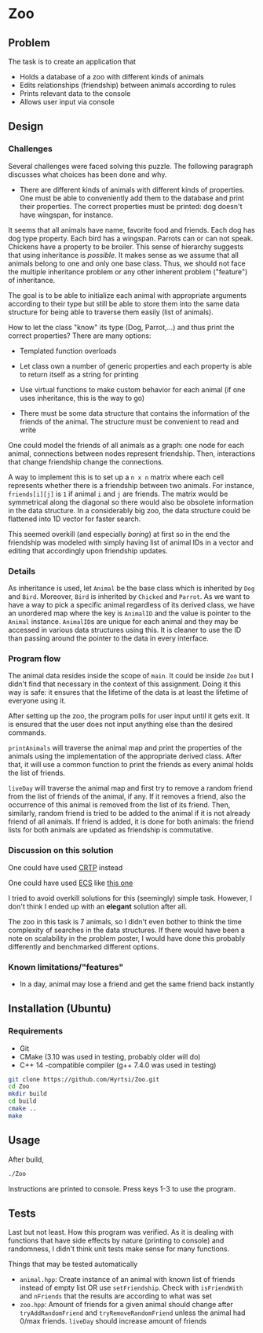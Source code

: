 # Zoo

## Problem

The task is to create an application that
- Holds a database of a zoo with different kinds of animals
- Edits relationships (friendship) between animals according to rules
- Prints relevant data to the console
- Allows user input via console

## Design

### Challenges 

Several challenges were faced solving this puzzle. The following paragraph discusses what choices has been done and why.

- There are different kinds of animals with different kinds of properties. One must be able to conveniently add them to the database and print their properties. The correct properties must be printed: dog doesn't have wingspan, for instance.

It seems that all animals have name, favorite food and friends. Each dog has dog type property. Each bird has a wingspan. Parrots can or can not speak. Chickens have a property to be broiler. This sense of hierarchy suggests that using inheritance is *possible*. It makes sense as we assume that all animals belong to one and only one base class. Thus, we should not face the multiple inheritance problem or any other inherent problem ("feature") of inheritance.

The goal is to be able to initialize each animal with appropriate arguments according to their type but still be able to store them into the same data structure for being able to traverse them easily (list of animals).

How to let the class "know" its type (Dog, Parrot,...) and thus print the correct properties? There are many options:
- Templated function overloads
- Let class own a number of generic properties and each property is able to return itself as a string for printing
- Use virtual functions to make custom behavior for each animal (if one uses inheritance, this is the way to go)

- There must be some data structure that contains the information of the friends of the animal. The structure must be convenient to read and write

One could model the friends of all animals as a graph: one node for each animal, connections between nodes represent friendship. Then, interactions that change friendship change the connections.

A way to implement this is to set up a `n x n` matrix where each cell represents whether there is a friendship between two animals. For instance, `friends[i][j]` is `1` if animal `i` and `j` are friends. The matrix would be symmetrical along the diagonal so there would also be obsolete information in the data structure. In a considerably big zoo, the data structure could be flattened into 1D vector for faster search.

This seemed overkill (and especially *boring*) at first so in the end the friendship was modeled with simply having list of animal IDs in a vector and editing that accordingly upon friendship updates.

### Details

As inheritance is used, let `Animal` be the base class which is inherited by `Dog` and `Bird`. Moreover, `Bird` is inherited by `Chicked` and `Parrot`. As we want to have a way to pick a specific animal regardless of its derived class, we have an unordered map where the key is `AnimalID` and the value is pointer to the `Animal` instance. `AnimalID`s are unique for each animal and they may be accessed in various data structures using this. It is cleaner to use the ID than passing around the pointer to the data in every interface.

### Program flow

The animal data resides inside the scope of `main`. It could be inside `Zoo` but I didn't find that necessary in the context of this assignment. Doing it this way is safe: it ensures that the lifetime of the data is at least the lifetime of everyone using it.

After setting up the zoo, the program polls for user input until it gets exit. It is ensured that the user does not input anything else than the desired commands.

`printAnimals` will traverse the animal map and print the properties of the animals using the implementation of the appropriate derived class. After that, it will use a common function to print the friends as every animal holds the list of friends.

`liveDay` will traverse the animal map and first try to remove a random friend from the list of friends of the animal, if any. If it removes a friend, also the occurrence of this animal is removed from the list of its friend. Then, similarly, random friend is tried to be added to the animal if it is not already friend of all animals. If friend is added, it is done for both animals: the friend lists for both animals are updated as friendship is commutative.

### Discussion on this solution

One could have used [CRTP](https://en.wikipedia.org/wiki/Curiously_recurring_template_pattern) instead

One could have used [ECS](https://en.wikipedia.org/wiki/Entity_component_system) like [this one](https://github.com/Lehdari/TemplateECS)

I tried to avoid overkill solutions for this (seemingly) simple task. However, I don't think I ended up with an **elegant** solution after all.

The zoo in this task is 7 animals, so I didn't even bother to think the time complexity of searches in the data structures. If there would have been a note on scalability in the problem poster, I would have done this probably differently and benchmarked different options.

### Known limitations/"features"

- In a day, animal may lose a friend and get the same friend back instantly

## Installation (Ubuntu)

### Requirements
- Git
- CMake (3.10 was used in testing, probably older will do)
- C++ 14 -compatible compiler (g++ 7.4.0 was used in testing)

```bash
git clone https://github.com/Hyrtsi/Zoo.git
cd Zoo
mkdir build
cd build
cmake ..
make
```

## Usage

After build,

```bash
./Zoo
```

Instructions are printed to console. Press keys 1-3 to use the program.

## Tests

Last but not least. How this program was verified. As it is dealing with functions that have side effects by nature (printing to console) and randomness, I didn't think unit tests make sense for many functions.

Things that may be tested automatically
- `animal.hpp`: Create instance of an animal with known list of friends instead of empty list OR use `setFriendship`. Check with `isFriendWith` and `nFriends` that the results are according to what was set
- `zoo.hpp`: Amount of friends for a given animal should change after `tryAddRandomFriend` and `tryRemoveRandomFriend` unless the animal had 0/max friends. `liveDay` should increase amount of friends 

